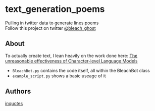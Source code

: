 # text_generation_poems
Pulling in twitter data to generate lines poems<br>
Follow this project on twitter [@bleach_ghost](https://twitter.com/bleach_ghost)

## About

To actually create text, I lean heavily on the work done here: [The unreasonable effectiveness of Character-level Language Models](http://nbviewer.jupyter.org/gist/yoavg/d76121dfde2618422139)

* `BleachBot.py` contains the code itself, all within the BleachBot class
* `example_script.py` shows a basic useage of it

## Authors
[inquotes](https://github.com/inquotes)
